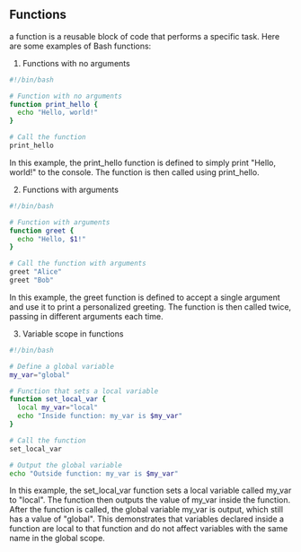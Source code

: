## Functions

a function is a reusable block of code that performs a specific task. Here are some examples of Bash functions:

1. Functions with no arguments

```bash
#!/bin/bash

# Function with no arguments
function print_hello {
  echo "Hello, world!"
}

# Call the function
print_hello
```
In this example, the print_hello function is defined to simply print "Hello, world!" to the console. The function is then called using print_hello.

2. Functions with arguments

```bash
#!/bin/bash

# Function with arguments
function greet {
  echo "Hello, $1!"
}

# Call the function with arguments
greet "Alice"
greet "Bob"
```
In this example, the greet function is defined to accept a single argument and use it to print a personalized greeting. The function is then called twice, passing in different arguments each time.

3. Variable scope in functions

```bash
#!/bin/bash

# Define a global variable
my_var="global"

# Function that sets a local variable
function set_local_var {
  local my_var="local"
  echo "Inside function: my_var is $my_var"
}

# Call the function
set_local_var

# Output the global variable
echo "Outside function: my_var is $my_var"
```

In this example, the set_local_var function sets a local variable called my_var to "local". The function then outputs the value of my_var inside the function. After the function is called, the global variable my_var is output, which still has a value of "global". This demonstrates that variables declared inside a function are local to that function and do not affect variables with the same name in the global scope.